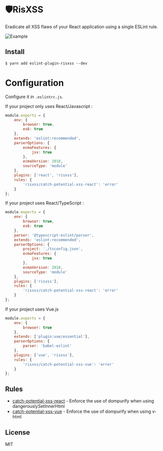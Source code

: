 # 🛡RisXSS

Eradicate all XSS flaws of your React application using a single ESLint rule.

![Example](https://media.giphy.com/media/kyF8BJQIlATkUNMpdk/giphy.gif)

## Install

```
$ yarn add eslint-plugin-risxss --dev
```

# Configuration

Configure it in `.eslintrc.js`.

If your project only uses React/Javascript :

```js
module.exports = {
	env: {
		browser: true,
		es6: true
	},
	extends: 'eslint:recommended',
	parserOptions: {
		ecmaFeatures: {
			jsx: true
		},
		ecmaVersion: 2018,
		sourceType: 'module'
	},
	plugins: ['react', 'risxss'],
	rules: {
		'risxss/catch-potential-xss-react': 'error'
	}
};
```

If your project uses React/TypeScript :

```js
module.exports = {
	env: {
		browser: true,
		es6: true
	},
	parser: '@typescript-eslint/parser',
	extends: 'eslint:recommended',
	parserOptions: {
		project: './tsconfig.json',
		ecmaFeatures: {
			jsx: true
		},
		ecmaVersion: 2018,
		sourceType: 'module'
	},
	plugins: ['risxss'],
	rules: {
		'risxss/catch-potential-xss-react': 'error'
	}
};
```

If your project uses Vue.js

```js
module.exports = {
	env: {
		browser: true
	},
	extends: ['plugin:vue/essential'],
	parserOptions: {
		parser: 'babel-eslint'
	},
	plugins: ['vue', 'risxss'],
	rules: {
		'risxss/catch-potential-xss-vue': 'error'
	}
};
```

## Rules

- [catch-potential-xss-react](docs/rules/catch-potential-xss-react.md) - Enforce the use of dompurify when using dangerouslySetInnerHtml
- [catch-potential-xss-vue](docs/rules/catch-potential-xss-vue.md) - Enforce the use of dompurify when using v-html

## License

MIT
